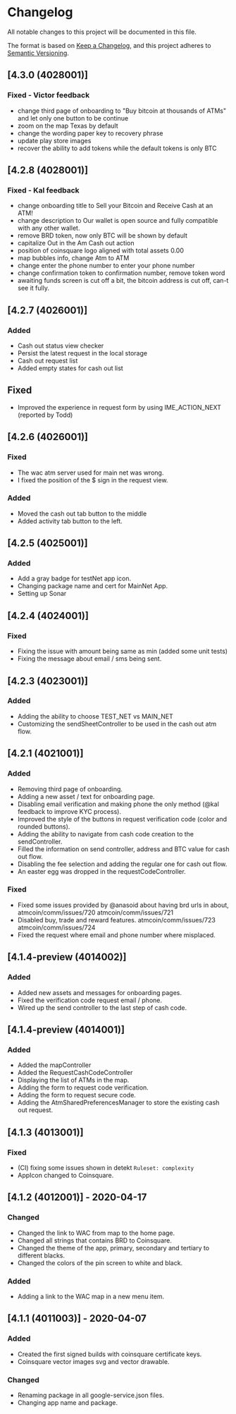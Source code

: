 # Changelog
All notable changes to this project will be documented in this file.

The format is based on [Keep a Changelog](https://keepachangelog.com/en/1.0.0/),
and this project adheres to [Semantic Versioning](https://semver.org/spec/v2.0.0.html).
## [4.3.0 (4028001)]
### Fixed - Victor feedback
- change third page of onboarding to "Buy bitcoin at thousands of ATMs" and let only one button to be continue
- zoom on the map Texas by default
- change the wording paper key to recovery phrase
- update play store images
- recover the ability to add tokens while the default tokens is only BTC

## [4.2.8 (4028001)]
### Fixed - Kal feedback
- change onboarding title to Sell your Bitcoin and Receive Cash at an ATM!
- change description to Our wallet is open source and fully compatible with any other wallet.
- remove BRD token, now only BTC will be shown by default
- capitalize Out in the Am Cash out action
- position of coinsquare logo aligned with total assets 0.00
- map bubbles info, change Atm to ATM
- change enter the phone number to enter your phone number
- change confirmation token to confirmation number, remove token word
- awaiting funds screen is cut off a bit, the bitcoin address is cut off, can-t see it fully.

## [4.2.7 (4026001)]
### Added
- Cash out status view checker
- Persist the latest request in the local storage
- Cash out request list
- Added empty states for cash out list

## Fixed
- Improved the experience in request form by using IME_ACTION_NEXT (reported by Todd)

## [4.2.6 (4026001)]
### Fixed
- The wac atm server used for main net was wrong.
- I fixed the position of the $ sign in the request view.
### Added
- Moved the cash out tab button to the middle
- Added activity tab button to the left.

## [4.2.5 (4025001)]
### Added
- Add a gray badge for testNet app icon.
- Changing package name and cert for MainNet App.
- Setting up Sonar

## [4.2.4 (4024001)]
### Fixed
- Fixing the issue with amount being same as min (added some unit tests)
- Fixing the message about email / sms being sent.

## [4.2.3 (4023001)]
### Added
- Adding the ability to choose TEST_NET vs MAIN_NET
- Customizing the sendSheetController to be used in the cash out atm flow.

## [4.2.1 (4021001)]
### Added
- Removing third page of onboarding.
- Adding a new asset / text for onboarding page.
- Disabling email verification and making phone the only method (@kal feedback to improve KYC process).
- Improved the style of the buttons in request verification code (color and rounded buttons).
- Adding the ability to navigate from cash code creation to the sendController.
- Filled the information on send controller, address and BTC value for cash out flow.
- Disabling the fee selection and adding the regular one for cash out flow.
- An easter egg was dropped in the requestCodeController.

### Fixed
- Fixed some issues provided by @anasoid about having brd urls in about, 
atmcoin/comm/issues/720
atmcoin/comm/issues/721
- Disabled buy, trade and reward features.
atmcoin/comm/issues/723
atmcoin/comm/issues/724
- Fixed the request where email and phone number where misplaced.


## [4.1.4-preview (4014002)]
### Added
- Added new assets and messages for onboarding pages.
- Fixed the verification code request email / phone.
- Wired up the send controller to the last step of cash code.

## [4.1.4-preview (4014001)]
### Added
- Added the mapController
- Added the RequestCashCodeController
- Displaying the list of ATMs in the map.
- Adding the form to request code verification.
- Adding the form to request secure code.
- Adding the AtmSharedPreferencesManager to store the existing cash out request.

## [4.1.3 (4013001)]
### Fixed
- (CI) fixing some issues shown in detekt `Ruleset: complexity` 
- AppIcon changed to Coinsquare.

## [4.1.2 (4012001)] - 2020-04-17
### Changed
- Changed the link to WAC from map to the home page.
- Changed all strings that contains BRD to Coinsquare.
- Changed the theme of the app, primary, secondary and tertiary to different blacks.
- Changed the colors of the pin screen to white and black.
### Added
- Adding a link to the WAC map in a new menu item.

## [4.1.1 (4011003)] - 2020-04-07
### Added
- Created the first signed builds with coinsquare certificate keys.
- Coinsquare vector images svg and vector drawable.
### Changed
- Renaming package in all google-service.json files.
- Changing app name and package.

[Unreleased]: https://github.com/olivierlacan/keep-a-changelog/compare/v1.0.0...HEAD
[0.0.2]: https://github.com/olivierlacan/keep-a-changelog/compare/v0.0.1...v0.0.2
[0.0.1]: https://github.com/olivierlacan/keep-a-changelog/releases/tag/v0.0.1

